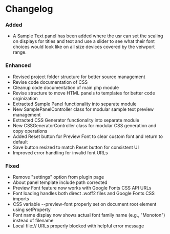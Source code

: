 # Changelog

### Added
- A Sample Text panel has been added where the usr can set the scaling on displays for titles and text and use a slider to see what their font choices would look like on all size devices covered by the veiwport range.

### Enhanced
- Revised project folder structure for better source management
- Revise code documentation of CSS
- Cleanup code documentation of main php module
- Revise structure to move HTML panels to templates for better code orginization
- Extracted Sample Panel functionality into separate module 
- New SamplePanelController class for modular sample text preview management
- Extracted CSS Generator functionality into separate module 
- New CSSGeneratorController class for modular CSS generation and copy operations
- Added Reset button for Preview Font to clear custom font and return to default
- Save button resized to match Reset button for consistent UI
- Improved error handling for invalid font URLs

### Fixed
- Remove "settings" option from plugin page
- About panel template include path corrected
- Preview Font feature now works with Google Fonts CSS API URLs
- Font loading handles both direct .woff2 files and Google Fonts CSS imports
- CSS variable --preview-font properly set on document root element using setProperty
- Font name display now shows actual font family name (e.g., "Monoton") instead of filename
- Local file:// URLs properly blocked with helpful error message